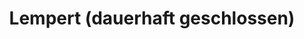 ---
title: "Lempert (dauerhaft geschlossen)"
url: /rheinmuenster/lempert-dauerhaft-geschlossen/
shop: Bäckerei
---
